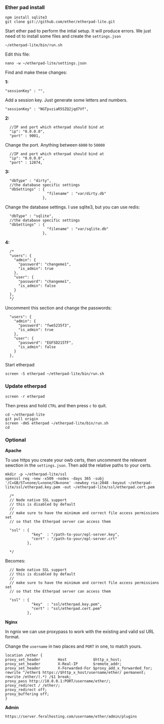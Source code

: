 
### Ether pad install

~~~
npm install sqlite3
git clone git://github.com/ether/etherpad-lite.git
~~~

Start ether pad to perform the intial setup. It will produce errors. We just need ot to install some files and create the `settings.json`

~~~
~/etherpad-lite/bin/run.sh
~~~

Edit this file:

~~~
nano -w ~/etherpad-lite/settings.json
~~~

Find and make these changes:

**1:**

~~~
"sessionKey" : "",
~~~

Add a session key. Just generate some letters and numbers.

~~~
"sessionKey" : "NGTpvziaR5SZQ2jqd7Vf",
~~~

**2:**

~~~
  //IP and port which etherpad should bind at
  "ip": "0.0.0.0",
  "port" : 9001,
~~~

Change the port. Anything between `6000` to `50000`

~~~
  //IP and port which etherpad should bind at
  "ip": "0.0.0.0",
  "port" : 12874,
~~~

**3:**

~~~
  "dbType" : "dirty",
  //the database specific settings
  "dbSettings" : {
                   "filename" : "var/dirty.db"
                 },
~~~

Change the database settings. I use sqlite3, but you can use redis:

~~~
  "dbType" : "sqlite",
  //the database specific settings
  "dbSettings" : {
                   "filename" : "var/sqlite.db"
                 },
~~~

**4:**

~~~
  /*
  "users": {
    "admin": {
      "password": "changeme1",
      "is_admin": true
    },
    "user": {
      "password": "changeme1",
      "is_admin": false
    }
  },
  */
~~~

Uncomment this section and change the passwords:

~~~
  "users": {
    "admin": {
      "password": "fwe5235f3",
      "is_admin": true
    },
    "user": {
      "password": "EGFSD215TF",
      "is_admin": false
    }
  },
~~~

Start etherpad

~~~
screen -S etherpad ~/etherpad-lite/bin/run.sh
~~~

### Update etherpad

~~~
screen -r etherpad
~~~

Then press and hold `CTRL` and then press `c` to quit.

~~~
cd ~/etherpad-lite
git pull origin
screen -dmS etherpad ~/etherpad-lite/bin/run.sh
cd
~~~

### Optional 

**Apache**

To use https you create your owb certs, then uncomment the relevent sewction in the `settings.json`. Then add the relative paths to your certs.

~~~
mkdir -p ~/etherpad-lite/ssl
openssl req -new -x509 -nodes -days 365 -subj '/C=GB/ST=none/L=none/CN=none' -newkey rsa:2048 -keyout ~/etherpad-lite/ssl/etherpad.key.pem -out ~/etherpad-lite/ssl/etherpad.cert.pem
~~~


~~~
  /*  
  // Node native SSL support
  // this is disabled by default
  //
  // make sure to have the minimum and correct file access permissions set
  // so that the Etherpad server can access them

  "ssl" : {
            "key"  : "/path-to-your/epl-server.key",
            "cert" : "/path-to-your/epl-server.crt"
          },

  */
~~~

Becomes:

~~~
  // Node native SSL support
  // this is disabled by default
  //
  // make sure to have the minimum and correct file access permissions set
  // so that the Etherpad server can access them

  "ssl" : {
            "key"  : "ssl/etherpad.key.pem",
            "cert" : "ssl/etherpad.cert.pem"
          },
~~~

**Nginx**

In ngnix we can use proxypass to work with the existing and valid ssl URL format.

Change the `username` in two places and `PORT` in one, to match yours.

~~~
location /ether {
proxy_set_header        Host            $http_x_host;
proxy_set_header        X-Real-IP       $remote_addr;
proxy_set_header        X-Forwarded-For $proxy_add_x_forwarded_for;
rewrite ^/ether$ https://$http_x_host/username/ether/ permanent;
rewrite /ether/(.*) /$1 break;
proxy_pass http://10.0.0.1:PORT/username/ether/;
proxy_redirect / /ether/;
proxy_redirect off;
proxy_buffering off;
}
~~~

**Admin**

~~~
https://server.feralhosting.com/username/ether/admin/plugins
~~~